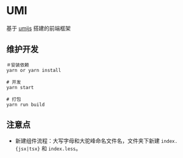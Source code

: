 # UMI

基于 [umijs](https://v2.umijs.org/zh/guide/create-umi-app.html) 搭建的前端框架

## 维护开发

```
＃安装依赖
yarn or yarn install

# 开发
yarn start

# 打包
yarn run build
```

## 注意点

* 新建组件流程：大写字母和大驼峰命名文件名，文件夹下新建 `index.{jsx|tsx}` 和 `index.less`。
